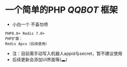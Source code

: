 # 一个简单的PHP *QQBOT* 框架
- 小白一个 不喜勿喷

```版本
PHP8.0+ Redis 7.0+
PHP扩展：
Redis Apcu（后续使用）
```

- 注：目前需手动写入机器人appid与secret，暂不建议使用
- 后续更新会添加UI界面等(🕳️)
